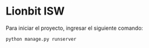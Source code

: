 # Lionbit ISW
Para iniciar el proyecto, ingresar el siguiente comando: 

```bash
python manage.py runserver
```
